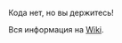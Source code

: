 Кода нет, но вы держитесь!

Вся информация на [Wiki](https://github.com/alfertev2014/knowledge-base-articles/wiki).
